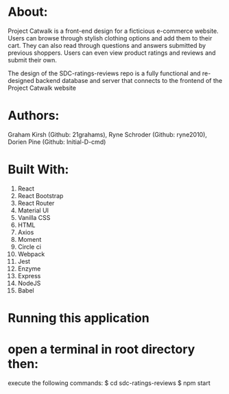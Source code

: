 # About:
Project Catwalk is a front-end design for a ficticious e-commerce website. Users can browse through stylish clothing options and add them to their cart. They can also read through questions and answers submitted by previous shoppers. Users can even view product ratings and reviews and submit their own.

The design of the SDC-ratings-reviews repo is a fully functional and re-designed backend database and server that connects to the frontend of the Project Catwalk website

# Authors:
Graham Kirsh (Github: 21grahams), Ryne Schroder (Github: ryne2010), Dorien Pine (Github: Initial-D-cmd)

# Built With:
1. React
2. React Bootstrap
3. React Router
4. Material UI
5. Vanilla CSS
6. HTML
7. Axios
8. Moment
9. Circle ci
10. Webpack
11. Jest
12. Enzyme
13. Express
14. NodeJS
15. Babel

# Running this application

# open a terminal in root directory then:
execute the following commands: $ cd sdc-ratings-reviews $ npm start